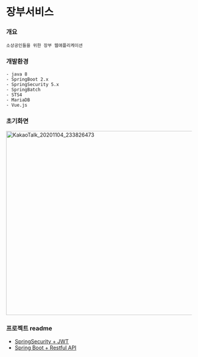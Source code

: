 # 장부서비스
  ### 개요
    소상공인들을 위한 장부 웹애플리케이션
  
  ### 개발환경
    - java 8
    - SpringBoot 2.x
    - SpringSecurity 5.x
    - SpringBatch
    - STS4
    - MariaDB
    - Vue.js
    

  ### 초기화면

<img width="933" alt="KakaoTalk_20201104_233826473" src="https://user-images.githubusercontent.com/66682208/98377030-a7092400-2087-11eb-8108-7a7bc3f87e03.png" width="10" height="500">




  ### 프로젝트 readme
    
   
   -  [SpringSecurity + JWT](https://github.com/januarry22/Backend/tree/Login "정리")
   -  [Spring Boot + Restful API](https://github.com/januarry22/Backend/tree/Login#spring-boot--restful-api)
